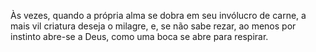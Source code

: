 Às vezes, quando a própria alma se dobra em seu invólucro de carne, a mais vil criatura deseja o milagre, e, se não sabe rezar, ao menos por instinto abre-se a Deus, como uma boca se abre para respirar.
